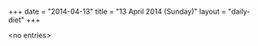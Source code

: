+++
date = "2014-04-13"
title = "13 April 2014 (Sunday)"
layout = "daily-diet"
+++


\<no entries\>
